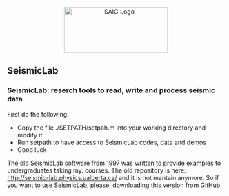 <a name="logo"/>
<div align="center">
<a href="http://saig.physics.ualberta.ca/" target="_blank">
<img src="https://saig.physics.ualberta.ca/lib/tpl/dokuwiki/images/logo.png" alt="SAIG Logo" width="240" height="106"></img>
</a>
</div>


## SeismicLab
### SeismicLab: reserch tools to read, write and process seismic data

First do the following:

 * Copy the file ./SETPATH/setpah.m into your working directory and modify it
 * Run setpath to have access to SeismicLab codes, data and demos
 * Good luck

The old SeismicLab software from 1997 was written to provide examples to undergraduates taking my. 
courses. The old  repository is here: http://seismic-lab.physics.ualberta.ca/ and it is not mantain anymore. So if you want to use SeismicLab, please, downloading this version from GitHub. 




